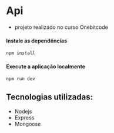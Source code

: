 
# Api 
- projeto realizado no curso Onebitcode

#### Instale as dependências

```sh
npm install
```

#### Execute a aplicação localmente

```sh
npm run dev
```

## Tecnologias utilizadas:
- Nodejs
- Express
- Mongoose
